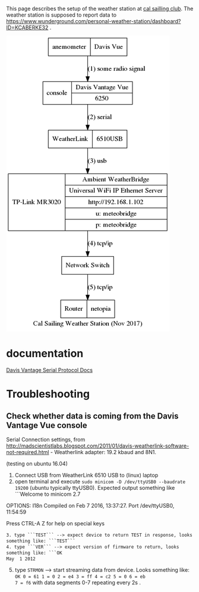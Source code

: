 This page describes the setup of the weather station at [cal sailling club](http://cal-sailing.org). The weather station is supposed to report data to https://www.wunderground.com/personal-weather-station/dashboard?ID=KCABERKE32 .

![diagram](weather-station.dot.png)

# documentation

[Davis Vantage Serial Protocol Docs](http://www.davisnet.com/support/weather/download/VantageSerialProtocolDocs_v261.pdf)

# Troubleshooting

## Check whether data is coming from the Davis Vantage Vue console
Serial Connection settings, from http://madscientistlabs.blogspot.com/2011/01/davis-weatherlink-software-not-required.html - Weatherlink adapter: 19.2 kbaud and 8N1. 

(testing on ubuntu 16.04)
1. Connect USB from WeatherLink 6510 USB to (linux) laptop
2. open terminal and execute ```sudo minicom -D /dev/ttyUSB0 --baudrate 19200``` (ubuntu typically ttyUSB0). Expected output something like ```Welcome to minicom 2.7

OPTIONS: I18n 
Compiled on Feb  7 2016, 13:37:27.
Port /dev/ttyUSB0, 11:54:59

Press CTRL-A Z for help on special keys
```
3. type ```TEST``` --> expect device to return TEST in response, looks something like: ```TEST```
4. type ```VER``` --> expect version of firmware to return, looks something like: ```OK
May  1 2012
```
5. type ```STRMON``` --> start streaming data from device. Looks something like: ```OK
0 = 61
1 = 0
2 = e4
3 = ff
4 = c2
5 = 0
6 = eb                                                                          
7 = f6``` with data segments 0-7 repeating every 2s . 


